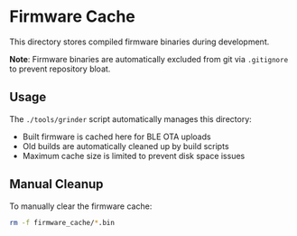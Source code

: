 # Firmware Cache

This directory stores compiled firmware binaries during development.

**Note**: Firmware binaries are automatically excluded from git via `.gitignore` to prevent repository bloat.

## Usage

The `./tools/grinder` script automatically manages this directory:
- Built firmware is cached here for BLE OTA uploads
- Old builds are automatically cleaned up by build scripts
- Maximum cache size is limited to prevent disk space issues

## Manual Cleanup

To manually clear the firmware cache:
```bash
rm -f firmware_cache/*.bin
```